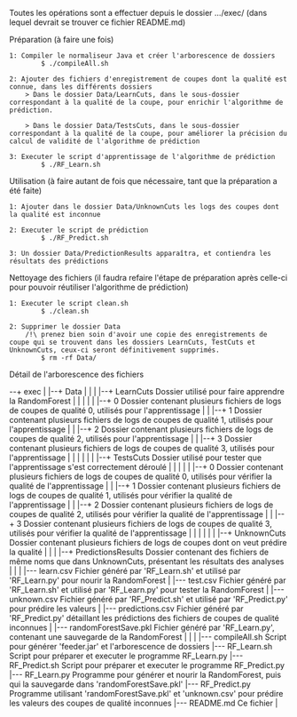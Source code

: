 Toutes les opérations sont a effectuer depuis le dossier .../exec/
(dans lequel devrait se trouver ce fichier README.md)


Préparation (à faire une fois)

	1: Compiler le normaliseur Java et créer l'arborescence de dossiers
			$ ./compileAll.sh

	2: Ajouter des fichiers d'enregistrement de coupes dont la qualité est connue, dans les différents dossiers
		> Dans le dossier Data/LearnCuts, dans le sous-dossier correspondant à la qualité de la coupe, pour enrichir l'algorithme de prédiction.
		 
		> Dans le dossier Data/TestsCuts, dans le sous-dossier correspondant à la qualité de la coupe, pour améliorer la précision du calcul de validité de l'algorithme de prédiction

	3: Executer le script d'apprentissage de l'algorithme de prédiction
			$ ./RF_Learn.sh



Utilisation (à faire autant de fois que nécessaire, tant que la préparation a été faite)

	1: Ajouter dans le dossier Data/UnknownCuts les logs des coupes dont la qualité est inconnue
	
	2: Executer le script de prédiction
			$ ./RF_Predict.sh
			
	3: Un dossier Data/PredictionResults apparaîtra, et contiendra les résultats des prédictions



Nettoyage des fichiers (il faudra refaire l'étape de préparation après celle-ci pour pouvoir réutiliser l'algorithme de prédiction)

	1: Executer le script clean.sh
			$ ./clean.sh
			
	2: Supprimer le dossier Data
		/!\ prenez bien soin d'avoir une copie des enregistrements de coupe qui se trouvent dans les dossiers LearnCuts, TestCuts et UnknownCuts, ceux-ci seront définitivement supprimés.
			$ rm -rf Data/




Détail de l'arborescence des fichiers

--+ exec
  |
  |--+ Data
  |  |
  |  |--+ LearnCuts           	Dossier utilisé pour faire apprendre la RandomForest
  |  |  |
  |  |  |--+ 0		Dossier contenant plusieurs fichiers de logs de coupes de qualité 0, utilisés pour l'apprentissage
  |  |  |--+ 1		Dossier contenant plusieurs fichiers de logs de coupes de qualité 1, utilisés pour l'apprentissage
  |  |  |--+ 2		Dossier contenant plusieurs fichiers de logs de coupes de qualité 2, utilisés pour l'apprentissage
  |  |  |--+ 3		Dossier contenant plusieurs fichiers de logs de coupes de qualité 3, utilisés pour l'apprentissage
  |  |  |
  |  | 
  |  |--+ TestsCuts           	Dossier utilisé pour tester que l'apprentissage s'est correctement déroulé
  |  |  |
  |  |  |--+ 0			Dossier contenant plusieurs fichiers de logs de coupes de qualité 0, utilisés pour vérifier la qualité de l'apprentissage
  |  |  |--+ 1			Dossier contenant plusieurs fichiers de logs de coupes de qualité 1, utilisés pour vérifier la qualité de l'apprentissage
  |  |  |--+ 2			Dossier contenant plusieurs fichiers de logs de coupes de qualité 2, utilisés pour vérifier la qualité de l'apprentissage
  |  |  |--+ 3			Dossier contenant plusieurs fichiers de logs de coupes de qualité 3, utilisés pour vérifier la qualité de l'apprentissage
  |  |  |
  |  | 
  |  |--+ UnknownCuts         	Dossier contenant plusieurs fichiers de logs de coupes dont on veut prédire la qualité
  |  | 
  |  |--+ PredictionsResults  	Dossier contenant des fichiers de même noms que dans UnknownCuts, présentant les résultats des analyses 
  |  |
  |  |--- learn.csv           	Fichier généré par 'RF_Learn.sh' et utilisé par 'RF_Learn.py' pour nourir la RandomForest
  |  |--- test.csv            	Fichier généré par 'RF_Learn.sh' et utilisé par 'RF_Learn.py' pour tester la RandomForest
  |  |--- unknown.csv         	Fichier généré par 'RF_Predict.sh' et utilisé par 'RF_Predict.py' pour prédire les valeurs
  |  |--- predictions.csv     	Fichier généré par 'RF_Predict.py' détaillant les prédictions des fichiers de coupes de qualité inconnues
  |  |--- randomForestSave.pkl	Fichier généré par 'RF_Learn.py', contenant une sauvegarde de la RandomForest
  |  |
  |
  |--- compileAll.sh 	Script pour générer 'feeder.jar' et l'arborescence de dossiers
  |--- RF_Learn.sh   	Script pour préparer et executer le programme RF_Learn.py
  |--- RF_Predict.sh 	Script pour préparer et executer le programme RF_Predict.py
  |--- RF_Learn.py   	Programme pour générer et nourir la RandomForest, puis qui la sauvegarde dans 'randomForestSave.pkl'
  |--- RF_Predict.py 	Programme utilisant 'randomForestSave.pkl' et 'unknown.csv' pour prédire les valeurs des coupes de qualité inconnues
  |--- README.md     	Ce fichier
  |
